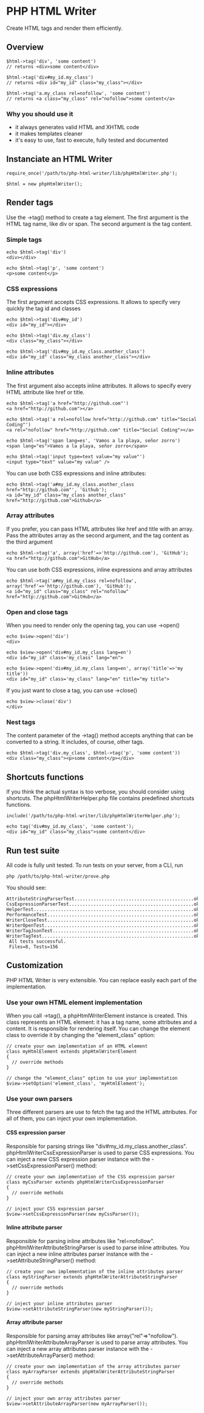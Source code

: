 # PHP HTML Writer

Create HTML tags and render them efficiently.

## Overview

    $html->tag('div', 'some content')
    // returns <div>some content</div>

    $html->tag('div#my_id.my_class')
    // returns <div id="my_id" class="my_class"></div>

    $html->tag('a.my_class rel=nofollow', 'some content')
    // returns <a class="my_class" rel="nofollow">some content</a>

### Why you should use it

 - it always generates valid HTML and XHTML code
 - it makes templates cleaner
 - it's easy to use, fast to execute, fully tested and documented

## Instanciate an HTML Writer

    require_once('/path/to/php-html-writer/lib/phpHtmlWriter.php');

    $html = new phpHtmlWriter();

## Render tags

Use the ->tag() method to create a tag element.
The first argument is the HTML tag name, like div or span.
The second argument is the tag content.

### Simple tags

    echo $html->tag('div')
    <div></div>

    echo $html->tag('p', 'some content')
    <p>some content</p>

### CSS expressions

The first argument accepts CSS expressions.
It allows to specify very quickly the tag id and classes

    echo $html->tag('div#my_id')
    <div id="my_id"></div>

    echo $html->tag('div.my_class')
    <div class="my_class"></div>

    echo $html->tag('div#my_id.my_class.another_class')
    <div id="my_id" class="my_class another_class"></div>

### Inline attributes

The first argument also accepts inline attributes.
It allows to specify every HTML attribute like href or title.

    echo $html->tag('a href="http://github.com"')
    <a href="http://github.com"></a>

    echo $html->tag('a rel=nofollow href="http://github.com" title="Social Coding"')
    <a rel="nofollow" href="http://github.com" title="Social Coding"></a>

    echo $html->tag('span lang=es', 'Vamos a la playa, señor zorro')
    <span lang="es">Vamos a la playa, señor zorro</span>

    echo $html->tag('input type=text value="my value"')
    <input type="text" value="my value" />

You can use both CSS expressions and inline attributes:

    echo $html->tag('a#my_id.my_class.another_class href="http://github.com"', 'Github');
    <a id="my_id" class="my_class another_class" href="http://github.com">Github</a>

### Array attributes

If you prefer, you can pass HTML attributes like href and title with an array.
Pass the attributes array as the second argument, and the tag content as the third argument

    echo $html->tag('a', array('href'=>'http://github.com'), 'GitHub');
    <a href="http://github.com">GitHub</a>

You can use both CSS expressions, inline expressions and array attributes

    echo $html->tag('a#my_id.my_class rel=nofollow', array('href'=>'http://github.com'), 'GitHub');
    <a id="my_id" class="my_class" rel="nofollow" href="http://github.com">GitHub</a>

### Open and close tags

When you need to render only the opening tag, you can use ->open()

    echo $view->open('div')
    <div>

    echo $view->open('div#my_id.my_class lang=en')
    <div id="my_id" class='my_class" lang="en">

    echo $view->open('div#my_id.my_class lang=en', array('title'=>'my title'))
    <div id="my_id" class='my_class" lang="en" title="my title">

If you just want to close a tag, you can use ->close()

    echo $view->close('div')
    </div>

### Nest tags

The content parameter of the ->tag() method accepts anything that can be converted to a string.
It includes, of course, other tags.

    echo $html->tag('div.my_class', $html->tag('p', 'some content'))
    <div class="my_class"><p>some content</p></div>

## Shortcuts functions

If you think the actual syntax is too verbose, you should consider using shortcuts.
The phpHtmlWriterHelper.php file contains predefined shortcuts functions.

    include('/path/to/php-html-writer/lib/phpHtmlWriterHelper.php');

    echo tag('div#my_id.my_class', 'some content');
    <div id="my_id" class="my_class">some content</div>

## Run test suite

All code is fully unit tested. To run tests on your server, from a CLI, run

    php /path/to/php-html-writer/prove.php

You should see:

    AttributeStringParserTest............................................ok
    CssExpressionParserTest..............................................ok
    HelperTest...........................................................ok
    PerformanceTest......................................................ok
    WriterCloseTest......................................................ok
    WriterOpenTest.......................................................ok
    WriterTagJsonTest....................................................ok
    WriterTagTest........................................................ok
     All tests successful.
     Files=8, Tests=156

## Customization

PHP HTML Writer is very extensible. You can replace easily each part of the implementation.

### Use your own HTML element implementation

When you call ->tag(), a phpHtmlWriterElement instance is created.
This class represents an HTML element: it has a tag name, some attributes and a content.
It is responsible for rendering itself.
You can change the element class to override it by changing the "element_class" option:

    // create your own implementation of an HTML element
    class myHtmlElement extends phpHtmlWriterElement
    {
      // override methods
    }

    // change the "element_class" option to use your implementation
    $view->setOption('element_class', 'myHtmlElement');

### Use your own parsers

Three different parsers are use to fetch the tag and the HTML attributes.
For all of them, you can inject your own implementation.

#### CSS expression parser

Responsible for parsing strings like "div#my_id.my_class.another_class".
phpHtmlWriterCssExpressionParser is used to parse CSS expressions.
You can inject a new CSS expression parser instance with the ->setCssExpressionParser() method:

    // create your own implementation of the CSS expression parser
    class myCssParser extends phpHtmlWriterCssExpressionParser
    {
      // override methods
    }

    // inject your CSS expression parser
    $view->setCssExpressionParser(new myCssParser());

#### Inline attribute parser

Responsible for parsing inline attributes like "rel=nofollow".
phpHtmlWriterAttributeStringParser is used to parse inline attributes.
You can inject a new inline attributes parser instance with the ->setAttributeStringParser() method:

    // create your own implementation of the inline attributes parser
    class myStringParser extends phpHtmlWriterAttributeStringParser
    {
      // override methods
    }

    // inject your inline attributes parser
    $view->setAttributeStringParser(new myStringParser());

#### Array attribute parser

Responsible for parsing array attributes like array("rel"=>"nofollow").
phpHtmlWriterAttributeArrayParser is used to parse array attributes.
You can inject a new array attributes parser instance with the ->setAttributeArrayParser() method:

    // create your own implementation of the array attributes parser
    class myArrayParser extends phpHtmlWriterAttributeStringParser
    {
      // override methods
    }

    // inject your own array attributes parser
    $view->setAttributeArrayParser(new myArrayParser());